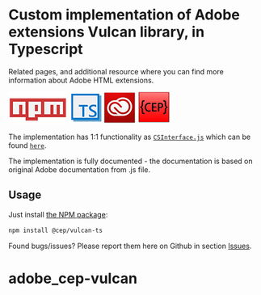 # Custom implementation of Adobe extensions Vulcan library, in Typescript

Related pages, and additional resource where you can find more information about Adobe HTML extensions.

[![CSInterface-TS](https://github.com/BrightShadow/CSInterface-TS/blob/master/docs/npm-logo.png)](https://www.npmjs.com/package/csinterface-ts)
[![TypeScript](https://github.com/BrightShadow/CSInterface-TS/blob/master/docs/TS-logo.png)](https://www.typescriptlang.org/)
[![Adobe Creative Cloud](https://github.com/BrightShadow/CSInterface-TS/blob/master/docs/adobe-cc-logo.png)](http://www.adobe.com/creativecloud.html)
[![CEP Team](https://github.com/BrightShadow/CSInterface-TS/blob/master/docs/CEP-logo.png)](https://github.com/Adobe-CEP)

The implementation has 1:1 functionality as [`CSInterface.js`](https://github.com/Adobe-CEP/CEP-Resources/blob/master/CEP_7.x/CSInterface.js)
which can be found [`here`](https://github.com/Adobe-CEP/CEP-Resources/tree/master/CEP_7.x).

The implementation is fully documented - the documentation is based on original Adobe documentation from .js file.

## Usage

Just install [the NPM package](https://www.npmjs.com/package/csinterface-ts):
```bash
npm install @cep/vulcan-ts
```

Found bugs/issues? Please report them here on Github in section [Issues](https://github.com/BrightShadow/CSInterface-TS/issues).
# adobe_cep-vulcan
